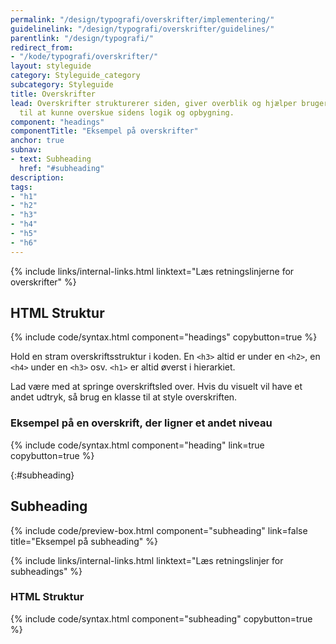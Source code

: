 ```yaml
---
permalink: "/design/typografi/overskrifter/implementering/"
guidelinelink: "/design/typografi/overskrifter/guidelines/"
parentlink: "/design/typografi/"
redirect_from:
- "/kode/typografi/overskrifter/"
layout: styleguide
category: Styleguide_category
subcategory: Styleguide
title: Overskrifter
lead: Overskrifter strukturerer siden, giver overblik og hjælper brugeren og skærmlæseren
  til at kunne overskue sidens logik og opbygning.
component: "headings"
componentTitle: "Eksempel på overskrifter"
anchor: true
subnav:
- text: Subheading
  href: "#subheading"
description:
tags:
- "h1"
- "h2"
- "h3"
- "h4"
- "h5"
- "h6"
---
```


{% include links/internal-links.html linktext="Læs retningslinjerne for overskrifter" %}

## HTML Struktur

{% include code/syntax.html component="headings" copybutton=true %}

Hold en stram overskriftsstruktur i koden. En `<h3>` altid er under en `<h2>`, en `<h4>` under en `<h3>` osv. `<h1>` er altid øverst i hierarkiet.  

Lad være med at springe overskriftsled over. Hvis du visuelt vil have et andet udtryk, så brug en klasse til at style overskriften.

### Eksempel på en overskrift, der ligner et andet niveau

{% include code/syntax.html component="heading" link=true copybutton=true %}

{:#subheading}
## Subheading

{% include code/preview-box.html component="subheading" link=false title="Eksempel på subheading" %}

{% include links/internal-links.html linktext="Læs retningslinjer for subheadings" %}

### HTML Struktur

{% include code/syntax.html component="subheading" copybutton=true %}
